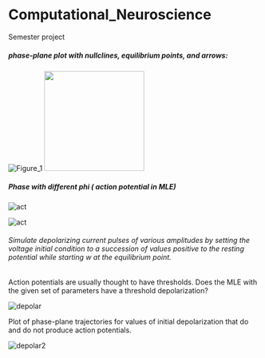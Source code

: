 # Computational_Neuroscience
Semester project
##### phase-plane plot with nullclines, equilibrium points, and arrows: 

![Figure_1](https://github.com/user-attachments/assets/8d0c3eee-66f6-4f9d-9d02-463a6fae656f)
<img src="https://github.com/user-attachments/assets/8d0c3eee-66f6-4f9d-9d02-463a6fae656f" width="200" />


##### Phase with different phi ( action potential in MLE)

![act](https://github.com/user-attachments/assets/3862a502-3002-48b2-b764-7a89c4712780)


![act](https://github.com/user-attachments/assets/c686f217-f56e-412f-a843-ea1785c08f48)

###### Simulate depolarizing current pulses of various amplitudes by setting the voltage initial condition to a succession of values positive to the resting potential while starting w at the equilibrium point. 

Action potentials are usually thought to have thresholds. Does the MLE with the
given set of parameters have a threshold depolarization? 

![depolar](https://github.com/user-attachments/assets/630c52a0-6b0d-460e-ac1c-8c3781aa1d9f)

Plot of phase-plane trajectories for values of initial depolarization that do and
do not produce action potentials.

![depolar2](https://github.com/user-attachments/assets/0c5865b2-95ea-472a-88e3-6e3117b9b0e3)

